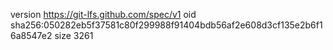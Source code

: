 version https://git-lfs.github.com/spec/v1
oid sha256:050282eb5f37581c80f299988f91404bdb56af2e608d3cf135e2b6f16a8547e2
size 3261
